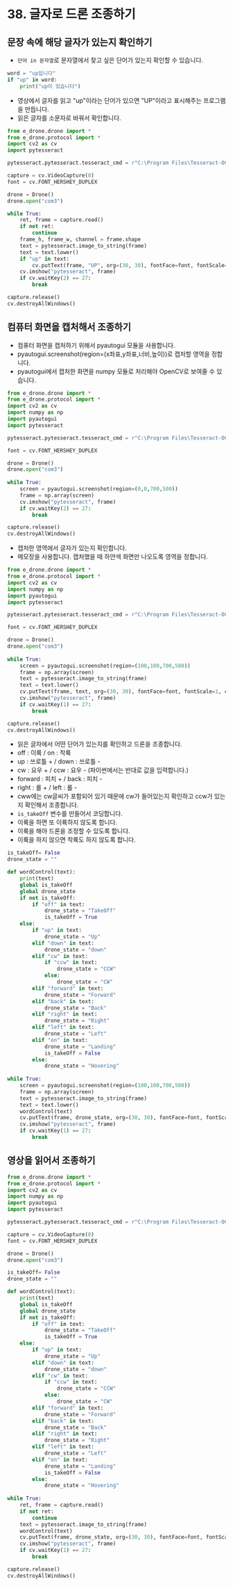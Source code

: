 # 38. 글자로 드론 조종하기
## 문장 속에 해당 글자가 있는지 확인하기
* ```단어 in 문자열```로 문자열에서 찾고 싶은 단어가 있는지 확인할 수 있습니다.
```python
word = "up입니다"
if "up" in word:
    print("up이 있습니다")
```

* 영상에서 글자를 읽고 "up"이라는 단어가 있으면 "UP"이라고 표시해주는 프로그램을 만듭니다.
* 읽은 글자를 소문자로 바꿔서 확인합니다.
```python
from e_drone.drone import *
from e_drone.protocol import *
import cv2 as cv
import pytesseract

pytesseract.pytesseract.tesseract_cmd = r"C:\Program Files\Tesseract-OCR\tesseract.exe"

capture = cv.VideoCapture(0)
font = cv.FONT_HERSHEY_DUPLEX

drone = Drone()
drone.open("com3")

while True:      
    ret, frame = capture.read()
    if not ret:
        continue    
    frame_h, frame_w, channel = frame.shape
    text = pytesseract.image_to_string(frame)
    text = text.lower()
    if "up" in text:
        cv.putText(frame, "UP", org=(30, 30), fontFace=font, fontScale=1, color=(255,0,0), thickness=2)    
    cv.imshow("pytesseract", frame)
    if cv.waitKey(2) == 27:
        break

capture.release()
cv.destroyAllWindows()
```

## 컴퓨터 화면을 캡처해서 조종하기
* 컴퓨터 화면을 캡처하기 위해서 pyautogui 모듈을 사용합니다.
* pyautogui.screenshot(region=(x좌표,y좌표,너비,높이))로 캡처할 영역을 정합니다.
* pyautogui에서 캡처한 화면을 numpy 모듈로 처리해야 OpenCV로 보여줄 수 있습니다.
```python
from e_drone.drone import *
from e_drone.protocol import *
import cv2 as cv
import numpy as np
import pyautogui
import pytesseract

pytesseract.pytesseract.tesseract_cmd = r"C:\Program Files\Tesseract-OCR\tesseract.exe"

font = cv.FONT_HERSHEY_DUPLEX

drone = Drone()
drone.open("com3")
             
while True:
    screen = pyautogui.screenshot(region=(0,0,700,500))
    frame = np.array(screen)
    cv.imshow("pytesseract", frame)
    if cv.waitKey(2) == 27:
        break

capture.release()
cv.destroyAllWindows()
```

* 캡처한 영역에서 글자가 있는지 확인합니다.
* 메모장을 사용합니다. 캡처했을 때 하얀색 화면만 나오도록 영역을 정합니다.
```python
from e_drone.drone import *
from e_drone.protocol import *
import cv2 as cv
import numpy as np
import pyautogui
import pytesseract

pytesseract.pytesseract.tesseract_cmd = r"C:\Program Files\Tesseract-OCR\tesseract.exe"

font = cv.FONT_HERSHEY_DUPLEX

drone = Drone()
drone.open("com3")
             
while True:
    screen = pyautogui.screenshot(region=(100,100,700,500))
    frame = np.array(screen)
    text = pytesseract.image_to_string(frame) 
    text = text.lower()
    cv.putText(frame, text, org=(30, 30), fontFace=font, fontScale=1, color=(255,0,0), thickness=2)
    cv.imshow("pytesseract", frame)
    if cv.waitKey(1) == 27:
        break

capture.release()
cv.destroyAllWindows()
```
* 읽은 글자에서 어떤 단어가 있는지를 확인하고 드론을 조종합니다.
* off : 이륙 / on : 착륙
* up : 쓰로틀 + / down : 쓰로틀 - 
* cw : 요우 + / ccw : 요우 - (파이썬에서는 반대로 값을 입력합니다.)
* forward : 피치 + / back : 피치 -
* right : 롤 + / left : 롤 -
* cww에는 cw글씨가 포함되어 있기 때문에 cw가 들어있는지 확인하고 ccw가 있는지 확인해서 조종합니다.
* ```is_takeOff``` 변수를 만들어서 코딩합니다.
* 이륙을 하면 또 이륙하지 않도록 합니다.
* 이륙을 해야 드론을 조정할 수 있도록 합니다.
* 이륙을 하지 않으면 착륙도 하지 않도록 합니다.
```python
is_takeOff= False
drone_state = ""

def wordControl(text):
    print(text)    
    global is_takeOff
    global drone_state
    if not is_takeOff:
        if "off" in text:
            drone_state = "TakeOff"
            is_takeOff = True
    else:
        if "up" in text:
            drone_state = "Up"
        elif "down" in text:
            drone_state = "down"
        elif "cw" in text:
            if "ccw" in text:
                drone_state = "CCW"
            else:
                drone_state = "CW"       
        elif "forward" in text:
            drone_state = "Forward"
        elif "back" in text:
            drone_state = "Back"
        elif "right" in text:
            drone_state = "Right"
        elif "left" in text:
            drone_state = "Left"
        elif "on" in text:
            drone_state = "Landing"
            is_takeOff = False
        else:
            drone_state = "Hovering"
            
while True:                
    screen = pyautogui.screenshot(region=(100,100,700,500))
    frame = np.array(screen)
    text = pytesseract.image_to_string(frame)
    text = text.lower()
    wordControl(text)
    cv.putText(frame, drone_state, org=(30, 30), fontFace=font, fontScale=1, color=(255,0,0), thickness=2)
    cv.imshow("pytesseract", frame)
    if cv.waitKey(1) == 27:
        break
```

## 영상을 읽어서 조종하기
```python
from e_drone.drone import *
from e_drone.protocol import *
import cv2 as cv
import numpy as np
import pyautogui
import pytesseract

pytesseract.pytesseract.tesseract_cmd = r"C:\Program Files\Tesseract-OCR\tesseract.exe"

capture = cv.VideoCapture(0)
font = cv.FONT_HERSHEY_DUPLEX

drone = Drone()
drone.open("com3")

is_takeOff= False
drone_state = ""

def wordControl(text):
    print(text)    
    global is_takeOff
    global drone_state
    if not is_takeOff:
        if "off" in text:
            drone_state = "TakeOff"
            is_takeOff = True
    else:
        if "up" in text:
            drone_state = "Up"
        elif "down" in text:
            drone_state = "down"
        elif "cw" in text:
            if "ccw" in text:
                drone_state = "CCW"
            else:
                drone_state = "CW"       
        elif "forward" in text:
            drone_state = "Forward"
        elif "back" in text:
            drone_state = "Back"
        elif "right" in text:
            drone_state = "Right"
        elif "left" in text:
            drone_state = "Left"
        elif "on" in text:
            drone_state = "Landing"
            is_takeOff = False
        else:
            drone_state = "Hovering"
            
while True:
    ret, frame = capture.read()
    if not ret:
        continue
    text = pytesseract.image_to_string(frame)
    wordControl(text)
    cv.putText(frame, drone_state, org=(30, 30), fontFace=font, fontScale=1, color=(255,0,0), thickness=2)
    cv.imshow("pytesseract", frame)
    if cv.waitKey(1) == 27:
        break

capture.release()
cv.destroyAllWindows()
```
